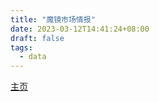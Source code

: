 ```yaml
---
title: "魔镜市场情报"
date: 2023-03-12T14:41:24+08:00
draft: false
tags:
  - data
---
```


[主页](https://www.mktindex.com/static/home/)
